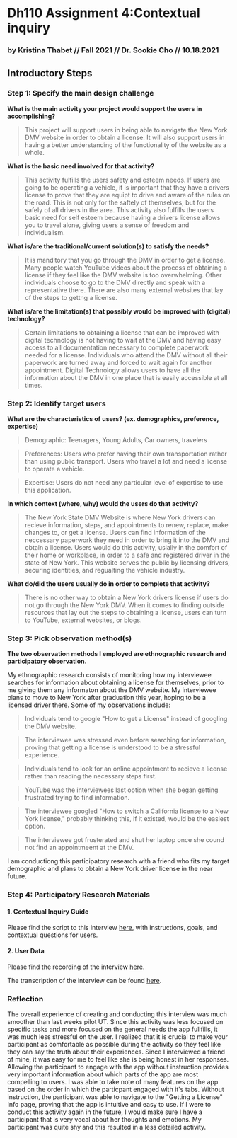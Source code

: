 # Dh110 Assignment 4:Contextual inquiry 
### by Kristina Thabet // Fall 2021 // Dr. Sookie Cho // 10.18.2021
## Introductory Steps

### Step 1: Specify the main design challenge

**What is the main activity your project would support the users in accomplishing?**
>This project will support users in being able to navigate the New York DMV website in order to obtain a license. It will also support users in having a better understanding of the functionality of the website as a whole. 

**What is the basic need involved for that activity?**
>This activity fulfills the users safety and esteem needs. If users are going to be operating a vehicle, it is important that they have a drivers license to prove that they are equipt to drive and aware of the rules on the road. This is not only for the saftely of themselves, but for the safely of all drivers in the area. This activity also fulfills the users basic need for self esteem because having a drivers license allows you to travel alone, giving users a sense of freedom and individualism. 

**What is/are the traditional/current solution(s) to satisfy the needs?**
>It is manditory that you go through the DMV in order to get a license. Many people watch YouTube videos about the process of obtaining a license if they feel like the DMV website is too overwhelming. Other individuals choose to go to the DMV directly and speak with a representative there. There are also many external websites that lay of the steps to gettng a license. 

**What is/are the limitation(s) that possibly would be improved with (digital)
technology?**
>Certain limitations to obtaining a license that can be improved with digital technology is not having to wait at the DMV and having easy access to all documentation necessary to complete paperwork needed for a license. Individuals who attend the DMV without all their paperwork are turned away and forced to wait again for another appointment. Digital Technology allows users to have all the information about the DMV in one place that is easily accessible at all times. 


### Step 2: Identify target users

**What are the characteristics of users? (ex. demographics, preference, expertise)** 
>Demographic: Teenagers, Young Adults, Car owners, travelers

>Preferences: Users who prefer having their own transportation rather than using public transport. Users who travel a lot and need a license to operate a vehicle. 

>Expertise: Users do not need any particular level of expertise to use this application.

**In which context (where, why) would the users do that activity?** 
>The New York State DMV Website is where New York drivers can recieve information, steps, and appointments to renew, replace, make changes to, or get a license. Users can find information of the neccessary paperwork they need in order to bring it into the DMV and obtain a license. Users would do this activity, usially in the comfort of their home or workplace, in order to a safe and registered driver in the state of New York. This website serves the public by licensing drivers, securing identities, and regualting the vehicle industry.

**What do/did the users usually do in order to complete that activity?** 
>There is no other way to obtain a New York drivers license if users do not go through the New York  DMV. When it comes to finding outside resources that lay out the steps to obtaining a license, users can turn to YouTube, external websites, or blogs. 

### Step 3: Pick observation method(s)
**The two observation methods I employed are ethnographic research and participatory observation.** 

My ethnographic research consists of monitoring how my interviewee searches for information about obtaining a license for themselves, prior to me giving them any informaton about the DMV website. My interviewee plans to move to New York after graduation this year, hoping to be a licensed driver there. Some of my observations include:

> Individuals tend to google "How to get a License" instead of googling the DMV website. 

> The interviewee was stressed even before searching for information, proving that getting a license is understood to be a stressful experience.  

> Individuals tend to look for an online appointment to recieve a license rather than reading the necessary steps first. 
 
> YouTube was the interviewees last option when she began getting frustrated trying to find information.

> The interviewee googled "How to switch a California license to a New York license," probably thinking this, if it existed, would be the easiest option.  

> The interviewee got frusterated and shut her laptop once she cound not find an appointmeent at the DMV.


I am conductiong this participatory research with a friend who fits my target demographic and plans to obtain a New York driver license in the near future. 

### Step 4: Participatory Research Materials
#### 1. Contextual Inquiry Guide
Please find the script to this interview [here](https://docs.google.com/document/d/13tRpFvgOTwzPnLulUi2UVwuImnj4tbtwI_wMzDbntf0/edit?usp=sharing), with instructions, goals, and contextual questions for users. 

#### 2. User Data
Please find the recording of the interview [here](https://youtu.be/fokVMPQUfTw).

The transcription of the interview can be found [here](https://docs.google.com/document/d/11Dk7A7iNkwnlk82PNkM6m4ccBXGztvjximEmSefvDt4/edit?usp=sharing).

### Reflection
The overall experience of creating and conducting this interview was much smoother than last weeks pilot UT. Since this activity was less focused on specific tasks and more focused on the general needs the app fullfills, it was much less stressful on the user. I realized that it is crucial to make your participant as comfortable as possible during the activity so they feel like they can say the truth about their experiences. Since I interviewed a friend of mine, it was easy for me to feel like she is being honest in her responses. Allowing the participant to engage with the app without instruction provides very important information about which parts of the app are most compelling to users. I was able to take note of many features on the app based on the order in which the particpant engaged with it's tabs. Without instruction, the participant was able to navigate to the "Getting a License" Info page, proving that the app is intuitive and easy to use. If I were to conduct this activity again in the future, I would make sure I have a participant that is very vocal about her thoughts and emotions. My participant was quite shy and this resulted in a less detailed activity.


